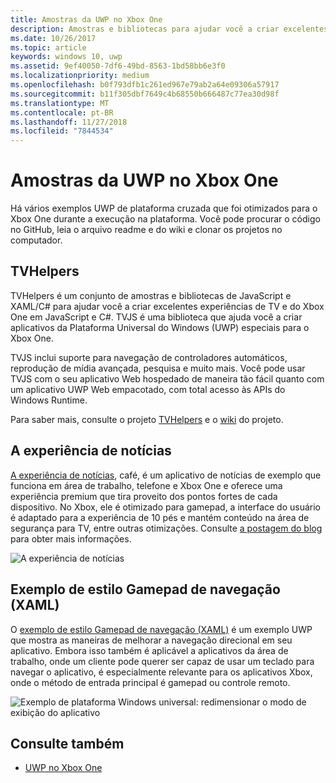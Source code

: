 ```yaml
---
title: Amostras da UWP no Xbox One
description: Amostras e bibliotecas para ajudar você a criar excelentes experiências de TV e do Xbox One.
ms.date: 10/26/2017
ms.topic: article
keywords: windows 10, uwp
ms.assetid: 9ef40050-7df6-49bd-8563-1bd58bb6e3f0
ms.localizationpriority: medium
ms.openlocfilehash: b0f793dfb1c261ed967e79ab2a64e09306a57917
ms.sourcegitcommit: b11f305dbf7649c4b68550b666487c77ea30d98f
ms.translationtype: MT
ms.contentlocale: pt-BR
ms.lasthandoff: 11/27/2018
ms.locfileid: "7844534"
---
```

# <a name="uwp-on-xbox-one-samples"></a>Amostras da UWP no Xbox One

Há vários exemplos UWP de plataforma cruzada que foi otimizados para o Xbox One durante a execução na plataforma. Você pode procurar o código no GitHub, leia o arquivo readme e do wiki e clonar os projetos no computador.

## <a name="tvhelpers"></a>TVHelpers

TVHelpers é um conjunto de amostras e bibliotecas de JavaScript e XAML/C# para ajudar você a criar excelentes experiências de TV e do Xbox One em JavaScript e C#. TVJS é uma biblioteca que ajuda você a criar aplicativos da Plataforma Universal do Windows (UWP) especiais para o Xbox One.

TVJS inclui suporte para navegação de controladores automáticos, reprodução de mídia avançada, pesquisa e muito mais. Você pode usar TVJS com o seu aplicativo Web hospedado de maneira tão fácil quanto com um aplicativo UWP Web empacotado, com total acesso às APIs do Windows Runtime.

Para saber mais, consulte o projeto [TVHelpers](https://github.com/Microsoft/TVHelpers) e o [wiki](https://github.com/Microsoft/TVHelpers/wiki) do projeto.

## <a name="the-news-experience"></a>A experiência de notícias

[A experiência de notícias](https://github.com/Microsoft/uwp-experiences/tree/news/apps/News), café, é um aplicativo de notícias de exemplo que funciona em área de trabalho, telefone e Xbox One e oferece uma experiência premium que tira proveito dos pontos fortes de cada dispositivo. No Xbox, ele é otimizado para gamepad, a interface do usuário é adaptado para a experiência de 10 pés e mantém conteúdo na área de segurança para TV, entre outras otimizações. Consulte [a postagem do blog](https://blogs.windows.com/buildingapps/2016/09/09/tailoring-your-app-for-xbox-and-the-tv-app-dev-on-xbox-series/) para obter mais informações.

![A experiência de notícias](images/samples-1.png)

## <a name="gamepad-style-navigation-xaml-sample"></a>Exemplo de estilo Gamepad de navegação (XAML)

O [exemplo de estilo Gamepad de navegação (XAML)](https://github.com/Microsoft/Windows-universal-samples/tree/master/Samples/XamlGamepadNavigation) é um exemplo UWP que mostra as maneiras de melhorar a navegação direcional em seu aplicativo. Embora isso também é aplicável a aplicativos da área de trabalho, onde um cliente pode querer ser capaz de usar um teclado para navegar o aplicativo, é especialmente relevante para os aplicativos Xbox, onde o método de entrada principal é gamepad ou controle remoto.

![Exemplo de plataforma Windows universal: redimensionar o modo de exibição do aplicativo](images/samples-2.png)

## <a name="see-also"></a>Consulte também

- [UWP no Xbox One](index.md)
